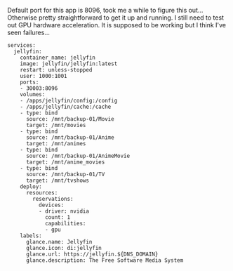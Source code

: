 Default port for this app is 8096, took me a while to figure this out... Otherwise pretty straightforward to get it up and running.
I still need to test out GPU hardware acceleration. It is supposed to be working but I think I've seen failures...

```
services:
  jellyfin:
    container_name: jellyfin
    image: jellyfin/jellyfin:latest
    restart: unless-stopped
    user: 1000:1001
    ports:
    - 30003:8096
    volumes:
    - /apps/jellyfin/config:/config
    - /apps/jellyfin/cache:/cache
    - type: bind
      source: /mnt/backup-01/Movie
      target: /mnt/movies
    - type: bind
      source: /mnt/backup-01/Anime
      target: /mnt/animes
    - type: bind
      source: /mnt/backup-01/AnimeMovie
      target: /mnt/anime_movies
    - type: bind
      source: /mnt/backup-01/TV
      target: /mnt/tvshows
    deploy:
      resources:
        reservations:
          devices:
          - driver: nvidia
            count: 1
            capabilities:
            - gpu
    labels:
      glance.name: Jellyfin
      glance.icon: di:jellyfin
      glance.url: https://jellyfin.${DNS_DOMAIN}
      glance.description: The Free Software Media System
```
